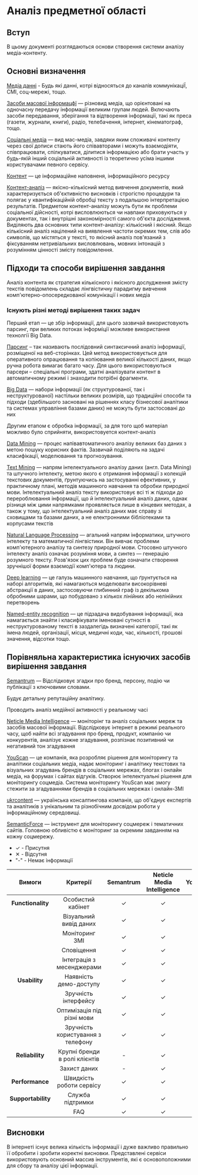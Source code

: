 
# Аналіз предметної області

## Вступ 

В цьому документі розглядаються основи створення системи аналізу медіа-контенту.


## Основні визначення

[Медіа данні](https://uk.wikipedia.org/wiki/Медіа) - Будь які данні, котрі відносяться до каналів коммунікаціЇ, СМІ, соц-мережі, тощо.

[Засоби масової інформацфї](https://uk.wikipedia.org/wiki/Засоби_масової_інформації) — різновид медіа, що орієнтовані на одночасну передачу інформації великим групам людей. Включають засоби передавання, зберігання та відтворення інформації, такі як преса (газети, журнали, книги), радіо, телебачення, інтернет, кінематограф, тощо.

[Соціальні медіа](https://uk.wikipedia.org/wiki/Соціальні_медіа) — вид мас-медіа, завдяки яким споживачі контенту через свої дописи стають його співавторами і можуть взаємодіяти, співпрацювати, спілкуватися, ділитися інформацією або брати участь у будь-якій інший соціальній активності із теоретично усіма іншими користувачами певного сервісу. 

[Контент](https://uk.wikipedia.org/wiki/Інформаційне_наповнення_сайту)  —  це інформаційне наповненя, інформаційного ресурсу 

[Контент-аналіз](https://uk.wikipedia.org/wiki/Контент-аналіз) —  якісно-кількісний метод вивчення документів, який характеризується об'єктивністю висновків і строгістю процедури та полягає у квантифікаційній обробці тексту з подальшою інтерпретацією результатів. Предметом контент-аналізу можуть бути як проблеми соціальної дійсності, котрі висловлюються чи навпаки приховуються у документах, так і внутрішні закономірності самого об'єкта дослідження.
Виділяють два основних типи контент-аналізу: кількісний і якісний. Якщо кількісний аналіз націлений на виявлення частоти окремих тем, слів або символів, що містяться у тексті, то якісний аналіз пов'язаний з фіксуванням нетривіальних висловлювань, мовних інтонацій з розумінням цінності змісту повідомлення.

## Підходи та способи вирішення завдання

Аналіз контента як стратегия кількісного і якісного дослудження змісту текстів повідомлень складає лінгвістичну парадигму вивчення комп'ютерно-опосередкованої комунікації і нових медіа 

### Існують різні методі вирішення таких задач

Перший етап — це збір інформації, для цього зазвичай використовують парсинг, при великих потоках інформіції можливе використання технолгії Big Data.

[Парсинг](https://uk.wikipedia.org/wiki/Синтаксичний_аналіз) – так називають послідовний синтаксичний  аналіз інформації, розміщеної на веб-сторінках. Цей метод використовується для оперативного опрацювання та копіювання великої кількості даних, якщо ручна робота вимагає багато часу. Для цього використовуються парсери – спеціальні програми, здатні аналізувати контент в автоматичному режимі і знаходити потрібні фрагменти.

[Big Data](https://uk.wikipedia.org/wiki/Великі_дані) — набори інформації (як структурованої, так і неструктурованої) настільки великих розмірів, що традиційні способи та підходи (здебільшого засновані на рішеннях класу бізнесової аналітики та системах управління базами даних) не можуть бути застосовані до них

Другим етапом є обробка інформації, за для того щоб матеріал можливо було сприйняти, використовуется контент-аналіз

[Data Mining](https://uk.wikipedia.org/wiki/Добування_даних) — процес напівавтоматичного аналізу великих баз даних з метою пошуку корисних фактів. Зазвичай поділяють на задачі класифікації, моделювання та прогнозування.

[Text Mining](https://uk.wikipedia.org/wiki/Інтелектуальний_аналіз_тексту) — напрям інтелектуального аналізу даних (англ. Data Mining) та штучного інтелекту, метою якого є отримання інформації з колекцій текстових документів, ґрунтуючись на застосуванні ефективних, у практичному плані, методів машинного навчання та обробки природної мови. Інтелектуальний аналіз тексту використовує всі ті ж підходи до перероблювання інформації, що й інтелектуальний аналіз даних, однак різниця між цими напрямками проявляється лише в кінцевих методах, а також у тому, що інтелектуальний аналіз даних має справу зі сховищами та базами даних, а не електронними бібліотеками та корпусами текстів 

[Natural Language Processing](https://uk.wikipedia.org/wiki/Обробка_природної_мови) — агальний напрям інформатики, штучного інтелекту та математичної лінгвістики. Він вивчає проблеми комп'ютерного аналізу та синтезу природної мови. Стосовно штучного інтелекту аналіз означає розуміння мови, а синтез — генерацію розумного тексту. Розв'язок цих проблем буде означати створення зручнішої форми взаємодії комп'ютера та людини.

[Deep learning](https://uk.wikipedia.org/wiki/Глибинне_навчання) — це галузь машинного навчання, що ґрунтується на наборі алгоритмів, які намагаються моделювати високорівневі абстракції в даних, застосовуючи глибинний граф із декількома обробними шарами, що побудовано з кількох лінійних або нелінійних перетворень

[Named-entity recognition](https://uk.wikipedia.org/wiki/Розпізнавання_іменованих_сутностей) — це підзадача видобування інформації, яка намагається знайти і класифікувати іменовані сутності в неструктурованому тексті в заздалегідь визначені категорії, такі як імена людей, організації, місця, медичні коди, час, кількості, грошові значення, відсотки тощо.


## Порівняльна характеристика існуючих засобів вирішення завдання

[Semantrum](https://promo.semantrum.net/uk/main-ua/) — Відслідковує згадки про бренд, персону, подію чи публікації з ключовими словами. 

Будує детальну репутаційну аналітику.

Проводить аналіз медійної активності у реальному часі

[Neticle Media Intelligence](https://neticle.com/mediaintelligence/ua) — моніторінг та аналіз соціальних мереж та засобів масової інформації. Відслідковує інтернет в режимі реального часу, щоб найти всі згадування про бренд, продукт, компанію чи конкурентів, аналізує кожне згадування, розпізнає позитивний чи негативний тон згадування

[YouScan](https://youscan.io/ua/) — це компанія, яка розробляє рішення для моніторингу та аналітики соціальних медіа, надає моніторинг і аналітику текстових та візуальних згадувань брендів в соціальних мережах, блогах і онлайн медіа, на форумах і сайтах відгуків. Створює інтелектуальні рішення для моніторингу соцмедіа. Система моніторингу YouScan має змогу стежити за згадуваннями брендів в соціальних мережах і онлайн-ЗМІ

[ukrcontent](https://ukrcontent.com/about.html) — українська консалтингова компанія, що об'єднує експертів та аналітиків з унікальним та різнобічним досвідом роботи у інформаційному середовищі.

[SemanticForce](https://www.semanticforce.net) — інструмент для моніторингу соцмереж і тематичних сайтів. Головною обливістю є моніторинг за окремим завданням на кожну соцмережу.
 
 - ✓ - Присутня
- ✕ - Відсутня
- "-" - Немає інформації
 
|Вимоги| Критерії | Semantrum | Neticle Media Intelligence | YouScan | SemanticForce | ukrcontent |
|:----:| :--------------: | :-------------: | :----: |  :----:  |:-----:|:-----:|
| **Functionality** | Особистий кабінет | ✓ | ✓ | ✓ | ✓ | ✕  |
|  | Візуальний вивід даних | ✓ | ✓ | ✓ | ✓ |  ✕|
|  | Моніторинг ЗМІ | ✓ | ✓ | ✓ | ✓ |✓ |
|  | Сповіщення | ✓ | ✓ | ✓ | ✓ |  ✕|
|  | Інтеграція з месенджерами | ✓ | ✓ | ✓ | ✓ |  ✕|
| **Usability** | Наявність демо-доступу | ✓ | ✓ | ✓ | ✓ | ✕|
|  | Зручність інтерфейсу | ✓ | ✓ | ✓ | ✓ | -|  
|  | Оптимізація під різні мови | ✓ | ✓ | ✓ | ✓ | ✓|
|  | Зручність користування з телефону | ✓ | ✓ | ✓ | ✕| ✓ |
| **Reliability** | Крупні бренди в ролі клієнтів | - | ✓ | ✓ | ✓ | - |  
|  | Захист даних | - | ✓ | ✓ | ✓ | - | 
| **Performance** | Швидкість роботи сервісу | ✓ | ✓ | ✓ | ✕|-|  
| **Supportability** | Служба підтримки | ✓ | ✓ | ✓ | ✓ |  ✓ | 
|  | FAQ | ✓ | ✓ | ✓ | ✓ |  ✕|


## Висновки 

В інтернеті існує велика кількість інформації і дуже важливо правильно її обробити і зробити коректні висновки.
Представлені сервіси використовують основний массив інструментів, які є основоположними для сбору та аналізу цієї інформації.

